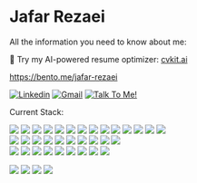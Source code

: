 Jafar Rezaei
============
All the information you need to know about me:

🎯 Try my AI-powered resume optimizer: [cvkit.ai](https://cvkit.ai?utm_source=github&utm_medium=profile&utm_campaign=github-link)

https://bento.me/jafar-rezaei

[![Linkedin](https://img.shields.io/badge/-LinkedIn-blue?style=flat&logo=LinkedIn&logoColor=white)](https://www.linkedin.com/in/jafar-rezaei/)
[![Gmail](https://img.shields.io/badge/-Gmail-c14438?style=flat&logo=Gmail&logoColor=white)](mailto:sayjeyhi@gmail.com)
[![Talk To Me!](https://img.shields.io/badge/-Talk%20To%20Me-0094F5?style=flat&logo=google-meet&logoColor=white)](https://cal.com/jafar-rezaei/15min)


Current Stack:


<p>
  <a target="_blank" href="https://bento.me/jafar-rezaei"><img src="https://img.shields.io/badge/-JavaScript-2c3e50?style=flat&logo=Javascript&labelColor=34495e"/></a>
  <a target="_blank" href="https://bento.me/jafar-rezaei"><img src="https://img.shields.io/badge/-React-2c3e50?style=flat&logo=React&labelColor=34495e"/></a>
  <a target="_blank" href="https://bento.me/jafar-rezaei"><img src="https://img.shields.io/badge/-WebLLM-2c3e50?style=flat&logo=React&labelColor=34495e"/></a>
  <a target="_blank" href="https://bento.me/jafar-rezaei"><img src="https://img.shields.io/badge/-Three.js-2c3e50?style=flat&logo=Three.js&labelColor=34495e"/></a>
  <a target="_blank" href="https://bento.me/jafar-rezaei"><img src="https://img.shields.io/badge/-CMS-2c3e50?style=flat&logo=Contentful&labelColor=34495e"/></a>
  <a target="_blank" href="https://bento.me/jafar-rezaei"><img src="https://img.shields.io/badge/-i18n [Enterprise]-2c3e50?style=flat&logo=i18next&labelColor=34495e"/></a>
  <a target="_blank" href="https://bento.me/jafar-rezaei"><img src="https://img.shields.io/badge/-Next.JS-2c3e50?style=flat&logo=Next.js&labelColor=34495e"/></a>
  <a target="_blank" href="https://bento.me/jafar-rezaei"><img src="https://img.shields.io/badge/-React Native-2c3e50?style=flat&logo=React&labelColor=34495e"/></a>
  <a target="_blank" href="https://bento.me/jafar-rezaei"><img src="https://img.shields.io/badge/-Expo-2c3e50?style=flat&logo=Expo&labelColor=34495e"/></a>
  <a target="_blank" href="https://bento.me/jafar-rezaei"><img src="https://img.shields.io/badge/-NodeJs-2c3e50?style=flat&logo=Node.js&labelColor=34495e"/></a>
  <a target="_blank" href="https://bento.me/jafar-rezaei"><img src="https://img.shields.io/badge/-VueJs-2c3e50?style=flat&logo=Vue.js&labelColor=34495e"/></a>
  <a target="_blank" href="https://bento.me/jafar-rezaei"><img src="https://img.shields.io/badge/-Nuxt-2c3e50?style=flat&logo=Nuxt&labelColor=34495e"/></a>
  <a target="_blank" href="https://bento.me/jafar-rezaei"><img src="https://img.shields.io/badge/-Typescript-2c3e50?style=flat&logo=Typescript&labelColor=34495e"/></a>
  <a target="_blank" href="https://bento.me/jafar-rezaei"><img src="https://img.shields.io/badge/-Published 3 Books-2c3e50?style=flat&logo=BookStack&labelColor=34495e"/></a>
  <br/>
  <a target="_blank" href="https://bento.me/jafar-rezaei"><img src="https://img.shields.io/badge/-PHP-2c3e50?style=flat&logo=PHP&labelColor=34495e"/></a>
  <a target="_blank" href="https://bento.me/jafar-rezaei"><img src="https://img.shields.io/badge/-GoLang-2c3e50?style=flat&logo=Go&labelColor=34495e"/></a>
  <a target="_blank" href="https://bento.me/jafar-rezaei"><img src="https://img.shields.io/badge/-Python-2c3e50?style=flat&logo=Python&labelColor=34495e"/></a>
  <a target="_blank" href="https://bento.me/jafar-rezaei"><img src="https://img.shields.io/badge/-Laravel-2c3e50?style=flat&logo=Laravel&labelColor=34495e"/></a>
  <a target="_blank" href="https://bento.me/jafar-rezaei"><img src="https://img.shields.io/badge/-Django-2c3e50?style=flat&logo=Django&labelColor=34495e"/></a>
  <a target="_blank" href="https://bento.me/jafar-rezaei"><img src="https://img.shields.io/badge/-FastAPI-2c3e50?style=flat&logo=FastAPI&labelColor=34495e"/></a>
  <a target="_blank" href="https://bento.me/jafar-rezaei"><img src="https://img.shields.io/badge/-MySql-2c3e50?style=flat&logo=Mysql&labelColor=34495e"/></a>
  <a target="_blank" href="https://bento.me/jafar-rezaei"><img src="https://img.shields.io/badge/-MongoDB-2c3e50?style=flat&logo=MongoDB&labelColor=34495e"/></a>
  <a target="_blank" href="https://bento.me/jafar-rezaei"><img src="https://img.shields.io/badge/-Redis-2c3e50?style=flat&logo=Redis&labelColor=34495e"/></a>
  <a target="_blank" href="https://bento.me/jafar-rezaei"><img src="https://img.shields.io/badge/-PostgreSQL-2c3e50?style=flat&logo=PostgreSQL&labelColor=34495e"/></a>
  <br/>
  <a target="_blank" href="https://bento.me/jafar-rezaei"><img src="https://img.shields.io/badge/-Terraform-2c3e50?style=flat&logo=Terraform&labelColor=34495e"/></a>
  <a target="_blank" href="https://bento.me/jafar-rezaei"><img src="https://img.shields.io/badge/-K8s-2c3e50?style=flat&logo=Kubernetes&labelColor=34495e"/></a>
  <a target="_blank" href="https://bento.me/jafar-rezaei"><img src="https://img.shields.io/badge/-Docker-2c3e50?style=flat&logo=Docker&labelColor=34495e"/></a>
  <a target="_blank" href="https://bento.me/jafar-rezaei"><img src="https://img.shields.io/badge/-Rancher-2c3e50?style=flat&logo=Rancher&labelColor=34495e"/></a>
  <a target="_blank" href="https://bento.me/jafar-rezaei"><img src="https://img.shields.io/badge/-Jenkins-2c3e50?style=flat&logo=Jenkins&labelColor=34495e"/></a>
  <a target="_blank" href="https://bento.me/jafar-rezaei"><img src="https://img.shields.io/badge/-Github Actions-2c3e50?style=flat&logo=Github&labelColor=34495e"/></a>
  <a target="_blank" href="https://bento.me/jafar-rezaei"><img src="https://img.shields.io/badge/-AWS-2c3e50?style=flat&logo=AmazonWebServices&labelColor=34495e"/></a>
  <a target="_blank" href="https://bento.me/jafar-rezaei"><img src="https://img.shields.io/badge/-GCP-2c3e50?style=flat&logo=GoogleCloud&labelColor=34495e"/></a>
  <a target="_blank" href="https://bento.me/jafar-rezaei"><img src="https://img.shields.io/badge/-ArgoCD-2c3e50?style=flat&logo=Argocd&labelColor=34495e"/></a>
</p>

<p>
  <a target="_blank" href="https://bento.me/jafar-rezaei"><img src="https://img.shields.io/badge/Front/Mobile-8A2BE2"/></a>
  <a target="_blank" href="https://bento.me/jafar-rezaei"><img src="https://img.shields.io/badge/Backend-8A2BE2"/></a>
  <a target="_blank" href="https://bento.me/jafar-rezaei"><img src="https://img.shields.io/badge/Infrastructure-8A2BE2"/></a>
  <a target="_blank" href="https://bento.me/jafar-rezaei"><img src="https://img.shields.io/badge/AI-8A2BE2"/></a>
</p>

